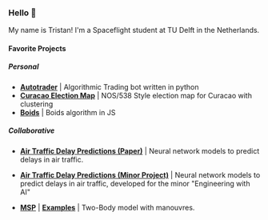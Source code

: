 ### Hello 👋

My name is Tristan! I'm a Spaceflight student at TU Delft in the Netherlands.

#### Favorite Projects

##### Personal
- **[Autotrader](https://github.com/tristandijkstra/Autotrader)** | Algorithmic Trading bot written in python
- **[Curacao Election Map](https://github.com/tristandijkstra/CuracaoMapDataScience)** | NOS/538 Style election map for Curacao with clustering
- **[Boids](https://github.com/ConstantinosAr/Air-traffic-delays-prediction-model)** | Boids algorithm in JS

##### Collaborative
- **[Air Traffic Delay Predictions (Paper)](https://github.com/ConstantinosAr/Air-traffic-delays-prediction-model)** | Neural network models to predict delays in air traffic.
- **[Air Traffic Delay Predictions (Minor Project)](
https://github.com/junzis/atdelay)** | Neural network models to predict delays in air traffic, developed for the minor "Engineering with AI"

- **[MSP](
https://github.com/tristandijkstra/msp)** | **[Examples](
https://github.com/tristandijkstra/msp-examples)** | Two-Body model with manouvres.






<!--
**tristandijkstra/tristandijkstra** is a ✨ _special_ ✨ repository because its `README.md` (this file) appears on your GitHub profile.

Here are some ideas to get you started:

- 🔭 I’m currently working on ...
- 🌱 I’m currently learning ...
- 👯 I’m looking to collaborate on ...
- 🤔 I’m looking for help with ...
- 💬 Ask me about ...
- 📫 How to reach me: ...
- 😄 Pronouns: ...
- ⚡ Fun fact: ...
-->
